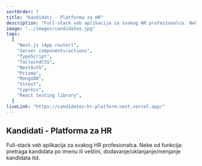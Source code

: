 ```yaml
---
sortOrder: 7
title: "Kandidati - Platforma za HR"
description: "Full-stack veb aplikacija za svakog HR profesionalca. Neke od funkcija: pretraga kandidata po imenu ili veštini, dodavanje/uklanjanje/menjanje kandidata itd."
image: "../images/candidates.jpg"
tags:
  [
    "Next.js (App router)",
    "Server components/actions",
    "TypeScript",
    "TailwindCSS",
    "NextAuth",
    "Prisma",
    "MongoDB",
    "Vitest",
    "Cypress",
    "React testing library",
  ]
liveLink: "https://candidates-hr-platform-next.vercel.app/"
---
```


## Kandidati - Platforma za HR

Full-stack veb aplikacija za svakog HR profesionalca. Neke od funkcija: pretraga kandidata po imenu ili veštini, dodavanje/uklanjanje/menjanje kandidata itd.

